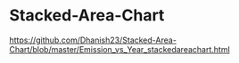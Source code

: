 # Stacked-Area-Chart
https://github.com/Dhanish23/Stacked-Area-Chart/blob/master/Emission_vs_Year_stackedareachart.html
